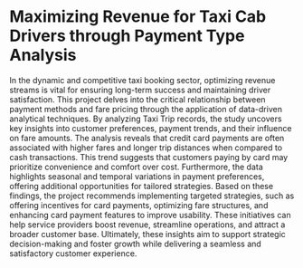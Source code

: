 # Maximizing Revenue for Taxi Cab Drivers through Payment Type Analysis

In the dynamic and competitive taxi booking sector, optimizing revenue streams is vital for ensuring long-term success and maintaining driver satisfaction. This project delves into the critical relationship between payment methods and fare pricing through the application of data-driven analytical techniques. By analyzing Taxi Trip records, the study uncovers key insights into customer preferences, payment trends, and their influence on
fare amounts. The analysis reveals that credit card payments are often associated with higher fares and longer trip distances when compared to cash transactions. This trend suggests that customers paying by card may prioritize convenience and comfort over cost. Furthermore, the data highlights seasonal and temporal variations in payment preferences, offering additional opportunities for tailored strategies. Based on these findings, the project recommends implementing targeted strategies, such as offering incentives for card payments, optimizing fare structures, and enhancing card payment features to improve usability. These initiatives can help service providers boost revenue, streamline operations, and attract a broader customer base. Ultimately, these insights aim to support
strategic decision-making and foster growth while delivering a seamless and satisfactory customer experience.
